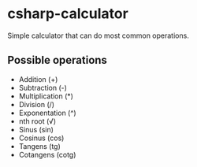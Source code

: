 # csharp-calculator
 Simple calculator that can do most common operations.

## Possible operations
- Addition (+)
- Subtraction (-)
- Multiplication (*)
- Division (/)
- Exponentation (^)
- nth root (√)
- Sinus (sin)
- Cosinus (cos)
- Tangens (tg)
- Cotangens (cotg)